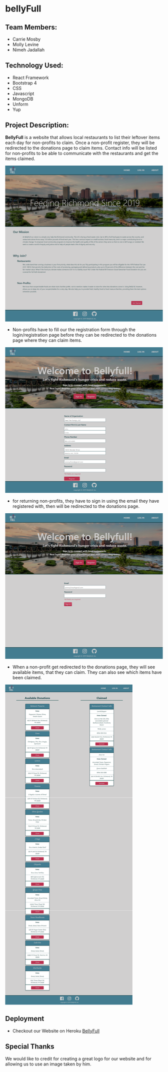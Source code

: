 # bellyFull

## Team Members:
* Carrie Mosby
* Molly Levine
* Nimeh Jadallah

## Technology Used:
* React Framework
* Bootstrap 4
* CSS
* Javascript
* MongoDB
* Unform
* Yup


## Project Description:
**BellyFull** is a website that allows local restaurants to list their leftover items each day for non-profits to claim. Once a non-profit register, they will be redirected to the donations page to claim items. Contact info will be listed for non-profits to be able to communicate with the restaurants and get the items claimed.

![](client/src/images/homePage.png)

* Non-profits have to fill our the registration form through the login/registration page before they can be redirected to the donations page where they can claim items.

![](client/src/images/register.png)

* for returning non-profits, they have to sign in using the email they have registered with, then will be redirected to the donations page.

![](client/src/images/signIn.png)

* When a non-profit get redirected to the donations page, they will see available items, that they can claim. They can also see which items have been claimed.

![](client/src/images/donationsPage.png)


## Deployment
* Checkout our Website on Heroku
[BellyFull](https://bellyfull-rva.herokuapp.com/)


## Special Thanks
We would like to credit for creating a great logo for our website and for allowing us to use an image taken by him.

